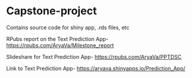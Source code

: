 # Capstone-project
Contains source code for shiny app, .rds files, etc

RPubs report on the Text Prediction App-  https://rpubs.com/AryaVa/Milestone_report

Slideshare for Text Prediction App-  https://rpubs.com/AryaVa/PPTDSC

Link to Text Prediction App- https://aryava.shinyapps.io/Prediction_App/
